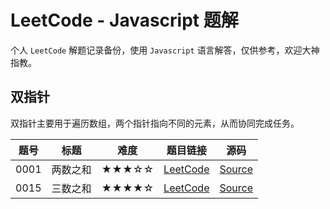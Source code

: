 # LeetCode - Javascript 题解

个人 `LeetCode` 解题记录备份，使用 `Javascript` 语言解答，仅供参考，欢迎大神指教。

## 双指针

双指针主要用于遍历数组，两个指针指向不同的元素，从而协同完成任务。

| 题号 | 标题 | 难度 | 题目链接 | 源码 |
| -- | -- | -- | -- | -- |
| 0001 | 两数之和 | ★★★☆☆ | [LeetCode](https://leetcode-cn.com/problems/two-sum/) | [Source](./solutions/2-pointer/s0001_two-sum.js) |
| 0015 | 三数之和 | ★★★★☆ | [LeetCode](https://leetcode-cn.com/problems/3sum/) | [Source](./solutions/2-pointer/s0015_3sum) |
